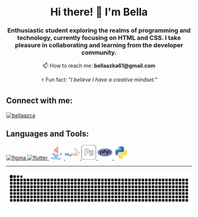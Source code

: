 <h1 align="center">Hi there! 👋 I'm Bella</h1>
<h3 align="center">Enthusiastic student exploring the realms of programming and technology, currently focusing on HTML and CSS. I take pleasure in collaborating and learning from the developer community.</h3>

<p align="center">
  📫 How to reach me: <strong>bellaazka61@gmail.com</strong>
</p>

<p align="center">
  ⚡ Fun fact: <em>"I believe I have a creative mindset."</em>
</p>

<h2 align="left">Connect with me:</h2>

<p align="left">
  <a href="https://instagram.com/bellaazca" target="_blank">
    <img align="center" src="https://raw.githubusercontent.com/rahuldkjain/github-profile-readme-generator/master/src/images/icons/Social/instagram.svg" alt="bellaazca" height="30" width="40" />
  </a>
</p>

<h2 align="left">Languages and Tools:</h2>

<p align="left">
  <a href="https://www.figma.com/" target="_blank">
    <img src="https://www.vectorlogo.zone/logos/figma/figma-icon.svg" alt="figma" width="40" height="40"/>
  </a>
  <a href="https://flutter.dev" target="_blank">
    <img src="https://www.vectorlogo.zone/logos/flutterio/flutterio-icon.svg" alt="flutter" width="40" height="40"/>
  </a>
  <a href="https://www.java.com" target="_blank">
    <img src="https://raw.githubusercontent.com/devicons/devicon/master/icons/java/java-original.svg" alt="java" width="40" height="40"/>
  </a>
  <a href="https://www.mysql.com/" target="_blank">
    <img src="https://raw.githubusercontent.com/devicons/devicon/master/icons/mysql/mysql-original-wordmark.svg" alt="mysql" width="40" height="40"/>
  </a>
  <a href="https://www.photoshop.com/en" target="_blank">
    <img src="https://raw.githubusercontent.com/devicons/devicon/master/icons/photoshop/photoshop-line.svg" alt="photoshop" width="40" height="40"/>
  </a>
  <a href="https://www.php.net" target="_blank">
    <img src="https://raw.githubusercontent.com/devicons/devicon/master/icons/php/php-original.svg" alt="php" width="40" height="40"/>
  </a>
  <a href="https://www.python.org" target="_blank">
    <img src="https://raw.githubusercontent.com/devicons/devicon/master/icons/python/python-original.svg" alt="python" width="40" height="40"/>
  </a>

  
<hr />
<p align="center">
  <img src="https://github.com/bellalee00/bellalee00/blob/output/github-snake-dark.svg" alt="GitHub Snake Animation" />
</p>
